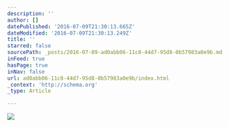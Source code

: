 ```yaml
---
description: ''
author: []
datePublished: '2016-07-09T21:30:13.665Z'
dateModified: '2016-07-09T21:30:13.249Z'
title: ''
starred: false
sourcePath: _posts/2016-07-09-ad0abb06-11c8-44d7-95d8-0b57983a0e9b.md
inFeed: true
hasPage: true
inNav: false
url: ad0abb06-11c8-44d7-95d8-0b57983a0e9b/index.html
_context: 'http://schema.org'
_type: Article

---
```

![](https://the-grid-user-content.s3-us-west-2.amazonaws.com/0da86e4e-3f43-4283-b99d-096f49ec6c53.png)